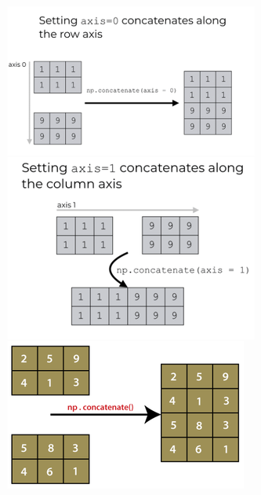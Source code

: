 ![](assets/numpy-concatenate-axis-0.png)
![](assets/numpy-concatenate-axis-1.png)
![](assets/default-numpy-concatenate.png)
